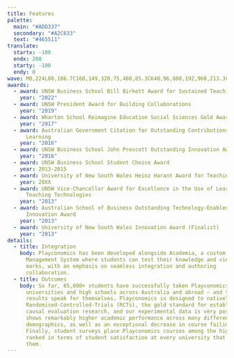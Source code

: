 ```yaml
---
title: Features
palette:
  main: "#ADD337"
  secondary: "#A2C633"
  text: "#465511"
translate:
  startx: -100
  endx: 200
  starty: -100
  endy: 0
wave: M0,224L80,186.7C160,149,320,75,480,85.3C640,96,800,192,960,213.3C1120,235,1280,181,1360,154.7L1440,128L1440,320L1360,320C1280,320,1120,320,960,320C800,320,640,320,480,320C320,320,160,320,80,320L0,320Z
awards:
  - award: UNSW Business School Bill Birkett Award for Sustained Teaching Excellence
    year: "2022"
  - award: UNSW President Award for Building Collaborations
    year: "2019"
  - award: Wharton School Reimagine Education Social Sciences Gold Award
    year: "2017"
  - award: Australian Government Citation for Outstanding Contributions to Student
      Learning
    year: "2016"
  - award: UNSW Business School John Prescott Outstanding Innovation Award
    year: "2016"
  - award: UNSW Business School Student Choice Award
    year: 2013-2015
  - award: University of New South Wales Heinz Harant Award for Teaching Innovation
    year: 20XX
  - award: UNSW Vice-Chancellor Award for Excellence in the Use of Learning &
      Teaching Technologies
    year: "2013"
  - award: Australian School of Business Outstanding Technology-Enabled Teaching
      Innovation Award
    year: "2013"
  - award: University of New South Wales Innovation Award (Finalist)
    year: "2013"
details:
  - title: Integration
    body: Playconomics has been developed alongside Academia, a custom Learning
      Management System where students can test their knowledge and view their
      marks, with an emphasis on seamless integration and authoring
      collaboration.
  - title: Outcomes
    body: So far, 65,000+ students have successfully taken Playconomics courses at
      universities and high schools across Australia and abroad – and the
      results speak for themselves. Playconomics is designed to natively run
      Randomised-Controlled-Trials (RCTs), the gold standard for establishing
      causal evaluation research, and our experimental data is very positive. It
      shows remarkably higher academic performance across many different student
      demographics, as well as an exceptional decrease in course failing rates.
      Finally, student surveys place Playconomics courses among the highest
      ranked in terms of student satisfaction at every university that runs
      them.
---
```

